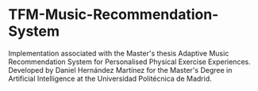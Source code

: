 # TFM-Music-Recommendation-System

Implementation associated with the Master's thesis Adaptive Music Recommendation System for Personalised Physical Exercise Experiences. Developed by Daniel Hernández Martínez for the Master's Degree in Artificial Intelligence at the Universidad Politécnica de Madrid.
